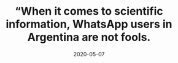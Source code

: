 ---
title: "“When it comes to scientific information, WhatsApp users in Argentina are not fools."
date: 2020-05-07
publishDate: 2020-05-07
authors: ["María Celeste Wagner", "Eugenia Mitchelstein", "Pablo Boczkowski"]
publication_types: ["0"]
image:
  preview_only: true
publication: "*First Draft*"
publication_short: "*First Draft*"
links:
- name: "Link to First Draft"
  url: "https://firstdraftnews.org/articles/when-it-comes-to-scientific-information-whatsapp-users-in-argentina-are-not-fools/"
---